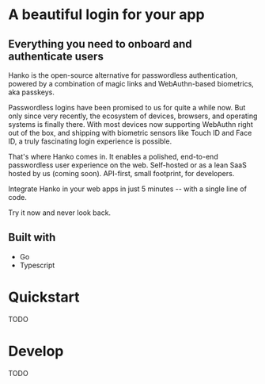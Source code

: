 # A beautiful login for your app
## Everything you need to onboard and authenticate users
Hanko is the open-source alternative for passwordless authentication, powered by a combination of magic links and WebAuthn-based biometrics, aka passkeys.

Passwordless logins have been promised to us for quite a while now. But only since very recently, the ecosystem of devices, browsers, and operating systems is finally there. With most devices now supporting WebAuthn right out of the box, and shipping with biometric sensors like Touch ID and Face ID, a truly fascinating login experience is possible.

That's where Hanko comes in. It enables a polished, end-to-end passwordless user experience on the web. Self-hosted or as a lean SaaS hosted by us (coming soon). API-first, small footprint, for developers.

Integrate Hanko in your web apps in just 5 minutes -- with a single line of code.

Try it now and never look back.

## Built with
- Go
- Typescript

# Quickstart
TODO

# Develop
TODO
